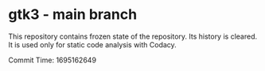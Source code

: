 # gtk3 - main branch

This repository contains frozen state of the repository.
Its history is cleared. It is used only for static code
analysis with Codacy.

Commit Time: 1695162649